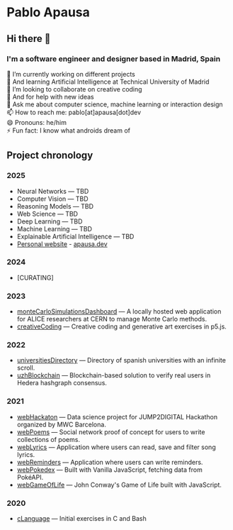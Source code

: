 # Pablo Apausa

## Hi there 👋

### I'm a software engineer and designer based in Madrid, Spain

🔭 I’m currently working on different projects  
🌱 And learning Artificial Intelligence at Technical University of Madrid  
👯 I’m looking to collaborate on creative coding  
🤔 And for help with new ideas  
💬 Ask me about computer science, machine learning or interaction design  
📫 How to reach me: pablo[at]apausa[dot]dev  
😄 Pronouns: he/him  
⚡ Fun fact: I know what androids dream of  

## Project chronology

### 2025

- Neural Networks — TBD
- Computer Vision — TBD
- Reasoning Models — TBD
- Web Science — TBD
- Deep Learning — TBD
- Machine Learning — TBD
- Explainable Artificial Intelligence — TBD
- [Personal website](https://github.com/apausa/personalWebsite) - [apausa.dev](https://apausa.dev)

### 2024

- [CURATING]

### 2023

- [monteCarloSimulationsDashboard](https://github.com/apausa/monteCarloSimulationsDashboard) — A locally hosted web application for ALICE researchers at CERN to manage Monte Carlo methods.
- [creativeCoding](https://github.com/apausa/creativeCoding) — Creative coding and generative art exercises in p5.js. 

### 2022

- [universitiesDirectory](https://github.com/apausa/universityDirectory) — Directory of spanish universities with an infinite scroll.
- [uzhBlockchain](https://github.com/apausa/uzhBlockchain) — Blockchain-based solution to verify real users in Hedera hashgraph consensus.  

### 2021

- [webHackaton](https://github.com/apausa/webHackaton) — Data science project for JUMP2DIGITAL Hackathon organized by MWC Barcelona.  
- [webPoems](https://github.com/apausa/webPoems) —  Social network proof of concept for users to write collections of poems.
- [webLyrics](https://github.com/apausa/webLyrics) — Application where users can read, save and filter song lyrics.
- [webReminders](https://github.com/apausa/webReminders) — Application where users can write reminders. 
- [webPokedex](https://github.com/apausa/webPokedex) — Built with Vanilla JavaScript, fetching data from PokéAPI.
- [webGameOfLife](https://github.com/apausa/webGameOfLife) — John Conway's Game of Life built with JavaScript.

### 2020

- [cLanguage](https://github.com/apausa/cLanguage) — Initial exercises in C and Bash 
